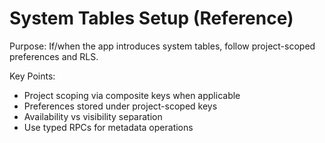 # System Tables Setup (Reference)

Purpose: If/when the app introduces system tables, follow project-scoped preferences and RLS.

Key Points:
- Project scoping via composite keys when applicable
- Preferences stored under project-scoped keys
- Availability vs visibility separation
- Use typed RPCs for metadata operations


